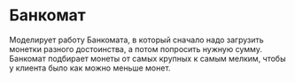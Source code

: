 # Банкомат

Моделирует работу Банкомата, в который сначало надо загрузить монетки разного достоинства,
а потом попросить нужную сумму. Банкомат подбирает монеты от самых крупных к самым мелким, чтобы
у клиента было как можно меньше монет.

